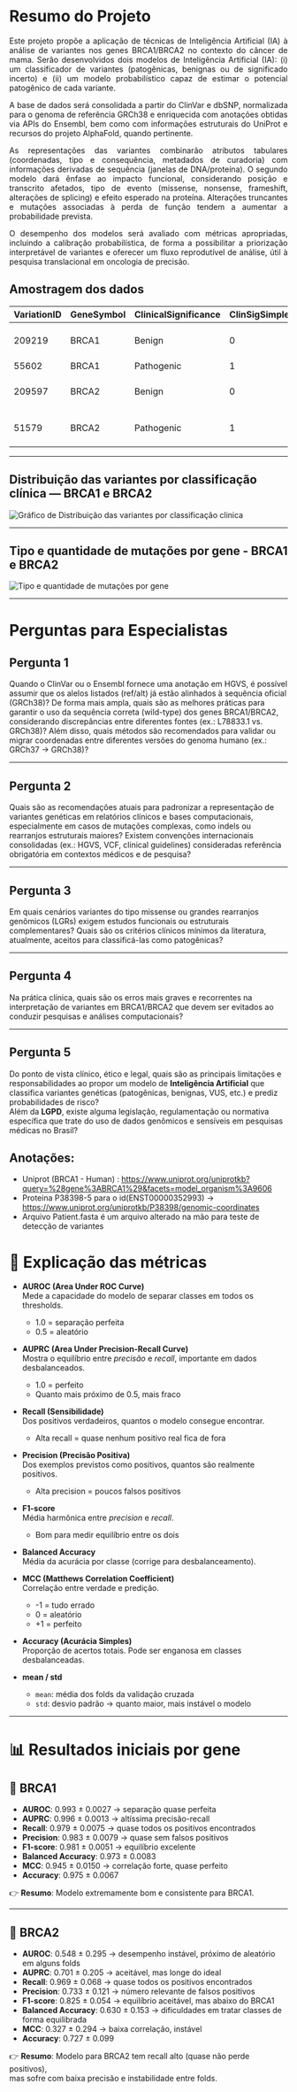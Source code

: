 # Resumo do Projeto

<div align="justify">

Este projeto propõe a aplicação de técnicas de Inteligência Artificial (IA) à análise de variantes nos genes BRCA1/BRCA2 no contexto do câncer de mama. Serão desenvolvidos dois modelos de Inteligência Artificial (IA): (i) um classificador de variantes (patogênicas, benignas ou de significado incerto) e (ii) um modelo probabilístico capaz de estimar o potencial patogênico de cada variante. 
 
A base de dados será consolidada a partir do ClinVar e dbSNP, normalizada para o genoma de referência GRCh38 e enriquecida com anotações obtidas via APIs do Ensembl, bem como com informações estruturais do UniProt e recursos do projeto AlphaFold, quando pertinente. 
 
As representações das variantes combinarão atributos tabulares (coordenadas, tipo e consequência, metadados de curadoria) com informações derivadas de sequência (janelas de DNA/proteína). O segundo modelo dará ênfase ao impacto funcional, considerando posição e transcrito afetados, tipo de evento (missense, nonsense, frameshift, alterações de splicing) e efeito esperado na proteína. Alterações truncantes e mutações associadas à perda de função tendem a aumentar a probabilidade prevista. 
 
O desempenho dos modelos será avaliado com métricas apropriadas, incluindo a calibração probabilística, de forma a possibilitar a priorização interpretável de variantes e oferecer um fluxo reprodutível de análise, útil à pesquisa translacional em oncologia de precisão.

</div>

## Amostragem dos dados

| VariationID | GeneSymbol | ClinicalSignificance | ClinSigSimple | Type                       | Origin           | Assembly | Chromosome |   Start   |   Stop    |
|-------------|------------|----------------------|---------------|----------------------------|-----------------|----------|------------|-----------|-----------|
| 209219      | BRCA1      | Benign               | 0             | single nucleotide variant  | germline        | GRCh38   | 17         | 43039471  | 43039471  |
| 55602       | BRCA1      | Pathogenic           | 1             | Deletion                   | germline        | GRCh38   | 17         | 43045706  | 43045767  |
| 209597      | BRCA2      | Benign               | 0             | single nucleotide variant  | germline        | GRCh38   | 13         | 32314943  | 32314943  |
| 51579       | BRCA2      | Pathogenic           | 1             | single nucleotide variant  | germline;unknown| GRCh38   | 13         | 32316463  | 32316463  |

---

## Distribuição das variantes por classificação clínica — BRCA1 e BRCA2

![Gráfico de Distribuição das variantes por classificação clinica](./images/classifications_brca_bars.png)

---

## Tipo e quantidade de mutações por gene - BRCA1 e BRCA2

![Tipo e quantidade de mutações por gene](./images/mutation_types_brca_bars.png)

---

# Perguntas para Especialistas

## Pergunta 1

Quando o ClinVar ou o Ensembl fornece uma anotação em HGVS, é possível assumir que os alelos listados (ref/alt) já estão alinhados à sequência oficial (GRCh38)? De forma mais ampla, quais são as melhores práticas para garantir o uso da sequência correta (wild-type) dos genes BRCA1/BRCA2, considerando discrepâncias entre diferentes fontes (ex.: L78833.1 vs. GRCh38)? Além disso, quais métodos são recomendados para validar ou migrar coordenadas entre diferentes versões do genoma humano (ex.: GRCh37 → GRCh38)?

---

## Pergunta 2
Quais são as recomendações atuais para padronizar a representação de variantes genéticas em relatórios clínicos e bases computacionais, especialmente em casos de mutações complexas, como indels ou rearranjos estruturais maiores? Existem convenções internacionais consolidadas (ex.: HGVS, VCF, clinical guidelines) consideradas referência obrigatória em contextos médicos e de pesquisa?

---

## Pergunta 3
Em quais cenários variantes do tipo missense ou grandes rearranjos genômicos (LGRs) exigem estudos funcionais ou estruturais complementares? Quais são os critérios clínicos mínimos da literatura, atualmente, aceitos para classificá-las como patogênicas?

---

## Pergunta 4
Na prática clínica, quais são os erros mais graves e recorrentes na interpretação de variantes em BRCA1/BRCA2 que devem ser evitados ao conduzir pesquisas e análises computacionais?

---

## Pergunta 5
Do ponto de vista clínico, ético e legal, quais são as principais limitações e responsabilidades ao propor um modelo de **Inteligência Artificial** que classifica variantes genéticas (patogênicas, benignas, VUS, etc.) e prediz probabilidades de risco?  
Além da **LGPD**, existe alguma legislação, regulamentação ou normativa específica que trate do uso de dados genômicos e sensíveis em pesquisas médicas no Brasil?


## Anotações:

- Uniprot (BRCA1 - Human) : https://www.uniprot.org/uniprotkb?query=%28gene%3ABRCA1%29&facets=model_organism%3A9606
- Proteina P38398-5 para o id(ENST00000352993) -> https://www.uniprot.org/uniprotkb/P38398/genomic-coordinates
- Arquivo Patient.fasta é um arquivo alterado na mão para teste de detecção de variantes

# 📖 Explicação das métricas

- **AUROC (Area Under ROC Curve)**  
  Mede a capacidade do modelo de separar classes em todos os thresholds.  
  - 1.0 = separação perfeita  
  - 0.5 = aleatório  

- **AUPRC (Area Under Precision-Recall Curve)**  
  Mostra o equilíbrio entre *precisão* e *recall*, importante em dados desbalanceados.  
  - 1.0 = perfeito  
  - Quanto mais próximo de 0.5, mais fraco  

- **Recall (Sensibilidade)**  
  Dos positivos verdadeiros, quantos o modelo consegue encontrar.  
  - Alta recall = quase nenhum positivo real fica de fora  

- **Precision (Precisão Positiva)**  
  Dos exemplos previstos como positivos, quantos são realmente positivos.  
  - Alta precision = poucos falsos positivos  

- **F1-score**  
  Média harmônica entre *precision* e *recall*.  
  - Bom para medir equilíbrio entre os dois  

- **Balanced Accuracy**  
  Média da acurácia por classe (corrige para desbalanceamento).  

- **MCC (Matthews Correlation Coefficient)**  
  Correlação entre verdade e predição.  
  - -1 = tudo errado  
  - 0 = aleatório  
  - +1 = perfeito  

- **Accuracy (Acurácia Simples)**  
  Proporção de acertos totais. Pode ser enganosa em classes desbalanceadas.  

- **mean / std**  
  - `mean`: média dos folds da validação cruzada  
  - `std`: desvio padrão → quanto maior, mais instável o modelo  

---

# 📊 Resultados iniciais por gene

## 🔬 BRCA1
- **AUROC**: 0.993 ± 0.0027 → separação quase perfeita  
- **AUPRC**: 0.996 ± 0.0013 → altíssima precisão-recall  
- **Recall**: 0.979 ± 0.0075 → quase todos os positivos encontrados  
- **Precision**: 0.983 ± 0.0079 → quase sem falsos positivos  
- **F1-score**: 0.981 ± 0.0051 → equilíbrio excelente  
- **Balanced Accuracy**: 0.973 ± 0.0083  
- **MCC**: 0.945 ± 0.0150 → correlação forte, quase perfeito  
- **Accuracy**: 0.975 ± 0.0067  

👉 **Resumo**: Modelo extremamente bom e consistente para BRCA1.

---

## 🔬 BRCA2
- **AUROC**: 0.548 ± 0.295 → desempenho instável, próximo de aleatório em alguns folds  
- **AUPRC**: 0.701 ± 0.205 → aceitável, mas longe do ideal  
- **Recall**: 0.969 ± 0.068 → quase todos os positivos encontrados  
- **Precision**: 0.733 ± 0.121 → número relevante de falsos positivos  
- **F1-score**: 0.825 ± 0.054 → equilíbrio aceitável, mas abaixo do BRCA1  
- **Balanced Accuracy**: 0.630 ± 0.153 → dificuldades em tratar classes de forma equilibrada  
- **MCC**: 0.327 ± 0.294 → baixa correlação, instável  
- **Accuracy**: 0.727 ± 0.099  

👉 **Resumo**: Modelo para BRCA2 tem recall alto (quase não perde positivos),  
mas sofre com baixa precisão e instabilidade entre folds.
